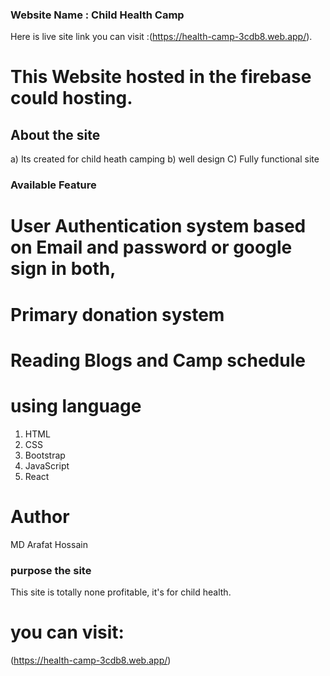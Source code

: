 ### Website Name : Child Health Camp

Here is live site link you can visit :(https://health-camp-3cdb8.web.app/).
# This Website hosted in the firebase could hosting. 
## About the site 
a) Its created for child heath camping
b) well design 
C) Fully functional site
### Available Feature
# User Authentication system based on Email and password or google sign in both,
# Primary donation system
# Reading Blogs and Camp schedule
# using language
1. HTML
2. CSS
3. Bootstrap
4. JavaScript
5. React 
# Author
MD Arafat Hossain


### purpose the site
This site is totally none profitable, it's for child health.

 









# you can visit:
(https://health-camp-3cdb8.web.app/)











